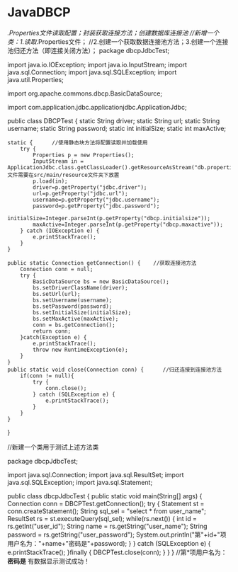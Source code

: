 # JavaDBCP
*.Properties文件读取配置；封装获取连接方法；创建数据库连接池
//新增一个类：1.读取*.Properties文件；
//2.创建一个获取数据连接池方法；3.创建一个连接池归还方法（即连接关闭方法）；
package dbcpJdbcTest;

import java.io.IOException;
import java.io.InputStream;
import java.sql.Connection;
import java.sql.SQLException;
import java.util.Properties;

import org.apache.commons.dbcp.BasicDataSource;

import com.application.jdbc.applicationjdbc.ApplicationJdbc;

public class DBCPTest {
	static String driver;
	static String url;
	static String username;
	static String password;
	static int initialSize;
	static int maxActive;
	
	static {      //使用静态块方法将配置读取并加载使用
		try {
			Properties p = new Properties();
			InputStream in = ApplicationJdbc.class.getClassLoader().getResourceAsStream("db.properties");//db.properties文件需要在src/main/resource文件夹下放置
			p.load(in);
			driver=p.getProperty("jdbc.driver");
			url=p.getProperty("jdbc.url");
			username=p.getProperty("jdbc.username");
			password=p.getProperty("jdbc.password");
			initialSize=Integer.parseInt(p.getProperty("dbcp.initialsize"));
			maxActive=Integer.parseInt(p.getProperty("dbcp.maxactive"));
		} catch (IOException e) {
			e.printStackTrace();
		}
	}
	
	public static Connection getConnection() {    //获取连接池方法
		Connection conn = null;
		try {
			BasicDataSource bs = new BasicDataSource();
			bs.setDriverClassName(driver);
			bs.setUrl(url);
			bs.setUsername(username);
			bs.setPassword(password);
			bs.setInitialSize(initialSize);
			bs.setMaxActive(maxActive);
			conn = bs.getConnection();
			return conn;
		}catch(Exception e) {
			e.printStackTrace();
			throw new RuntimeException(e);
		}
	}
	public static void close(Connection conn) {      //归还连接到连接池方法
		if(conn != null){
			try {
				conn.close();
			} catch (SQLException e) {
				e.printStackTrace();
			}
		}
	}
}


//新建一个类用于测试上述方法类

package dbcpJdbcTest;

import java.sql.Connection;
import java.sql.ResultSet;
import java.sql.SQLException;
import java.sql.Statement;

public class dbcpJdbcTest {
	public static void main(String[] args) {
		Connection conn = DBCPTest.getConnection();
		try {
			Statement st = conn.createStatement();
			String sql_sel = "select * from user_name";
			ResultSet rs = st.executeQuery(sql_sel);
			while(rs.next()) {
				int id = rs.getInt("user_id");
				String name = rs.getString("user_name");
				String password = rs.getString("user_password");
				System.out.println("第"+id+"项用户名为："+name+"密码是"+password);
			}
		} catch (SQLException e) {
			e.printStackTrace();
		}finally {
			DBCPTest.close(conn);
		}
	}
}
//第*项用户名为：****密码是****  有数据显示测试成功！
